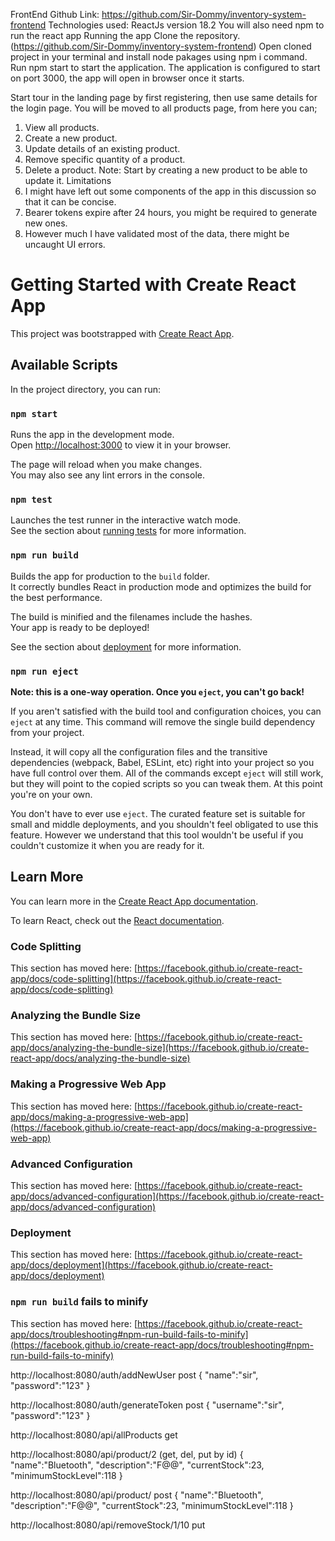 FrontEnd
Github Link: https://github.com/Sir-Dommy/inventory-system-frontend
Technologies used:
ReactJs version 18.2
You will also need npm to run the react app
Running the app
Clone the repository. (https://github.com/Sir-Dommy/inventory-system-frontend)
Open cloned project in your terminal and install node pakages using npm i command.
Run npm start to start the application.
The application is configured to start on port 3000, the app will open in browser once it starts.

Start tour in the landing page by first registering, then use same details for the login page.
You will be moved to all products page, from here you can;
1.	View all products.
2.	Create a new product.
3.	Update details of an existing product.
4.	Remove specific quantity of a product.
5.	Delete a product.
Note: Start by creating a new product to be able to update it.
Limitations
1.	I might have left out some components of the app in this discussion so that it can be concise.
2.	Bearer tokens expire after 24 hours, you might be required to generate new ones.
3.	However much I have validated most of the data, there might be uncaught UI errors.


















# Getting Started with Create React App

This project was bootstrapped with [Create React App](https://github.com/facebook/create-react-app).

## Available Scripts

In the project directory, you can run:

### `npm start`

Runs the app in the development mode.\
Open [http://localhost:3000](http://localhost:3000) to view it in your browser.

The page will reload when you make changes.\
You may also see any lint errors in the console.

### `npm test`

Launches the test runner in the interactive watch mode.\
See the section about [running tests](https://facebook.github.io/create-react-app/docs/running-tests) for more information.

### `npm run build`

Builds the app for production to the `build` folder.\
It correctly bundles React in production mode and optimizes the build for the best performance.

The build is minified and the filenames include the hashes.\
Your app is ready to be deployed!

See the section about [deployment](https://facebook.github.io/create-react-app/docs/deployment) for more information.

### `npm run eject`

**Note: this is a one-way operation. Once you `eject`, you can't go back!**

If you aren't satisfied with the build tool and configuration choices, you can `eject` at any time. This command will remove the single build dependency from your project.

Instead, it will copy all the configuration files and the transitive dependencies (webpack, Babel, ESLint, etc) right into your project so you have full control over them. All of the commands except `eject` will still work, but they will point to the copied scripts so you can tweak them. At this point you're on your own.

You don't have to ever use `eject`. The curated feature set is suitable for small and middle deployments, and you shouldn't feel obligated to use this feature. However we understand that this tool wouldn't be useful if you couldn't customize it when you are ready for it.

## Learn More

You can learn more in the [Create React App documentation](https://facebook.github.io/create-react-app/docs/getting-started).

To learn React, check out the [React documentation](https://reactjs.org/).

### Code Splitting

This section has moved here: [https://facebook.github.io/create-react-app/docs/code-splitting](https://facebook.github.io/create-react-app/docs/code-splitting)

### Analyzing the Bundle Size

This section has moved here: [https://facebook.github.io/create-react-app/docs/analyzing-the-bundle-size](https://facebook.github.io/create-react-app/docs/analyzing-the-bundle-size)

### Making a Progressive Web App

This section has moved here: [https://facebook.github.io/create-react-app/docs/making-a-progressive-web-app](https://facebook.github.io/create-react-app/docs/making-a-progressive-web-app)

### Advanced Configuration

This section has moved here: [https://facebook.github.io/create-react-app/docs/advanced-configuration](https://facebook.github.io/create-react-app/docs/advanced-configuration)

### Deployment

This section has moved here: [https://facebook.github.io/create-react-app/docs/deployment](https://facebook.github.io/create-react-app/docs/deployment)

### `npm run build` fails to minify

This section has moved here: [https://facebook.github.io/create-react-app/docs/troubleshooting#npm-run-build-fails-to-minify](https://facebook.github.io/create-react-app/docs/troubleshooting#npm-run-build-fails-to-minify)

http://localhost:8080/auth/addNewUser post
{
    "name":"sir",
    "password":"123"
}

http://localhost:8080/auth/generateToken post
{
    "username":"sir",
    "password":"123"
}

http://localhost:8080/api/allProducts get

http://localhost:8080/api/product/2 (get, del, put by id)
{
    "name":"Bluetooth",
    "description":"F@@",
    "currentStock":23,
    "minimumStockLevel":118
}

http://localhost:8080/api/product/  post
{
    "name":"Bluetooth",
    "description":"F@@",
    "currentStock":23,
    "minimumStockLevel":118
}

http://localhost:8080/api/removeStock/1/10 put
